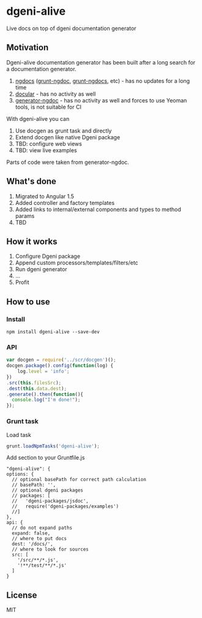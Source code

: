 # dgeni-alive
Live docs on top of dgeni documentation generator

## Motivation
Dgeni-alive documentation generator has been built after a long search for a documentation generator.
1. [ngdocs](//github.com/idanush/ngdocs) ([grunt-ngdoc](//github.com/bevacqua/grunt-ngdoc), [grunt-ngdocs](//github.com/m7r/grunt-ngdocs), etc) - has no updates for a long time
2. [docular](//grunt-docular.com/) - has no activity as well
3. [generator-ngdoc](//github.com/Quramy/generator-ngdoc) - has no activity as well and forces to use Yeoman tools, is not suitable for CI

With dgeni-alive you can
1. Use docgen as grunt task and directly
2. Extend docgen like native Dgeni package
3. TBD: configure web views
4. TBD: view live examples

Parts of code were taken from generator-ngdoc.

## What's done
1. Migrated to Angular 1.5
2. Added controller and factory templates
3. Added links to internal/external components and types to method params
4. TBD

## How it works
1. Configure Dgeni package
2. Append custom processors/templates/filters/etc
3. Run dgeni generator
4. ...
5. Profit

## How to use
### Install
```
npm install dgeni-alive --save-dev
```

### API
```js
var docgen = require('../scr/docgen')();
docgen.package().config(function(log) {
    log.level = 'info';
})
.src(this.filesSrc);
.dest(this.data.dest);
.generate().then(function(){
  console.log("I'm done!");
});

```
### Grunt task
Load task
```js
grunt.loadNpmTasks('dgeni-alive');
```

Add section to your Gruntfile.js
```
"dgeni-alive": {
options: {
  // optional basePath for correct path calculation
  // basePath: '',
  // optional dgeni packages
  // packages: [
  //   'dgeni-packages/jsdoc',
  //   require('dgeni-packages/examples')
  //]
},
api: {
  // do not expand paths
  expand: false,
  // where to put docs
  dest: '/docs/',
  // where to look for sources
  src: [
    '/src/**/*.js',
    '!**/test/**/*.js'
  ]
}
```

## License
MIT
